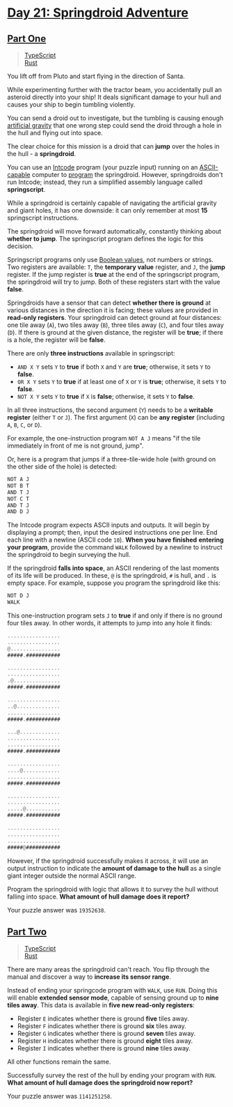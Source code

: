 # [Day 21: Springdroid Adventure](https://adventofcode.com/2019/day/21)

## [Part One](https://adventofcode.com/2019/day/21#part1)

> [TypeScript](/solutions/typescript/2019/21/part_one.ts)\
> [Rust](/solutions/rust/2019/21/src/lib.rs)

You lift off from Pluto and start flying in the direction of Santa.

While experimenting further with the tractor beam, you accidentally pull an
asteroid directly into your ship! It deals significant damage to your hull and
causes your ship to begin tumbling violently.

You can send a droid out to investigate, but the tumbling is causing enough
[artificial gravity](https://en.wikipedia.org/wiki/Artificial_gravity) that one
wrong step could send the droid through a hole in the hull and flying out into
space.

The clear choice for this mission is a droid that can **jump** over the holes
in the hull - a **springdroid**.

You can use an [Intcode](../09) program (your puzzle input) running on an
[ASCII-capable](../17) computer to
[program](https://en.wikipedia.org/wiki/Programmable_read-only_memory) the
springdroid. However, springdroids don't run Intcode; instead, they run a
simplified assembly language called **springscript**.

While a springdroid is certainly capable of navigating the artificial gravity
and giant holes, it has one downside: it can only remember at most **15**
springscript instructions.

The springdroid will move forward automatically, constantly thinking about
**whether to jump**. The springscript program defines the logic for this
decision.

Springscript programs only use
[Boolean values](https://en.wikipedia.org/wiki/Boolean_data_type), not numbers
or strings. Two registers are available: `T`, the **temporary value** register,
and `J`, the **jump** register. If the jump register is **true** at the end of
the springscript program, the springdroid will try to jump. Both of these
registers start with the value **false**.

Springdroids have a sensor that can detect **whether there is ground** at
various distances in the direction it is facing; these values are provided in
**read-only registers**. Your springdroid can detect ground at four distances:
one tile away (`A`), two tiles away (`B`), three tiles away (`C`), and four
tiles away (`D`). If there is ground at the given distance, the register will
be **true**; if there is a hole, the register will be **false**.

There are only **three instructions** available in springscript:

- `AND X Y` sets `Y` to **true** if both `X` and `Y` are **true**; otherwise,
  it sets `Y` to **false**.
- `OR X Y` sets `Y` to **true** if at least one of `X` or `Y` is **true**;
  otherwise, it sets `Y` to **false**.
- `NOT X Y` sets `Y` to **true** if `X` is **false**; otherwise, it sets `Y` to
  **false**.

In all three instructions, the second argument (`Y`) needs to be a
**writable register** (either `T` or `J`). The first argument (`X`) can be
**any register** (including `A`, `B`, `C`, or `D`).

For example, the one-instruction program `NOT A J` means &quot;if the tile
immediately in front of me is not ground, jump&quot;.

Or, here is a program that jumps if a three-tile-wide hole (with ground on the
other side of the hole) is detected:

```rs
NOT A J
NOT B T
AND T J
NOT C T
AND T J
AND D J
```

The Intcode program expects ASCII inputs and outputs. It will begin by
displaying a prompt; then, input the desired instructions one per line. End
each line with a newline (ASCII code `10`). **When you have finished**
**entering your program**, provide the command `WALK` followed by a newline
to instruct the springdroid to begin surveying the hull.

If the springdroid **falls into space**, an ASCII rendering of the last moments
of its life will be produced. In these, `@` is the springdroid, `#` is hull,
and `.` is empty space. For example, suppose you program the springdroid like
this:

```rs
NOT D J
WALK
```

This one-instruction program sets `J` to **true** if and only if there is no
ground four tiles away. In other words, it attempts to jump into any hole it
finds:

```rs
.................
.................
@................
#####.###########

.................
.................
.@...............
#####.###########

.................
..@..............
.................
#####.###########

...@.............
.................
.................
#####.###########

.................
....@............
.................
#####.###########

.................
.................
.....@...........
#####.###########

.................
.................
.................
#####@###########
```

However, if the springdroid successfully makes it across, it will use an output
instruction to indicate the **amount of damage to the hull** as a single giant
integer outside the normal ASCII range.

Program the springdroid with logic that allows it to survey the hull without
falling into space. **What amount of hull damage does it report?**

Your puzzle answer was `19352638`.

## [Part Two](https://adventofcode.com/2019/day/21#part2)

> [TypeScript](/solutions/typescript/2019/21/part_two.ts)\
> [Rust](/solutions/rust/2019/21/src/lib.rs)

There are many areas the springdroid can't reach. You flip through the manual
and discover a way to **increase its sensor range**.

Instead of ending your springcode program with `WALK`, use `RUN`. Doing this
will enable **extended sensor mode**, capable of sensing ground up to **nine**
**tiles away**. This data is available in **five new read-only registers**:

- Register `E` indicates whether there is ground **five** tiles away.
- Register `F` indicates whether there is ground **six** tiles away.
- Register `G` indicates whether there is ground **seven** tiles away.
- Register `H` indicates whether there is ground **eight** tiles away.
- Register `I` indicates whether there is ground **nine** tiles away.

All other functions remain the same.

Successfully survey the rest of the hull by ending your program with `RUN`.
**What amount of hull damage does the springdroid now report?**

Your puzzle answer was `1141251258`.
